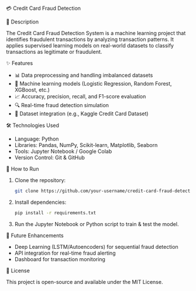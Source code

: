 
💳 Credit Card Fraud Detection

🔹 Description

The Credit Card Fraud Detection System is a machine learning project that identifies fraudulent transactions by analyzing transaction patterns.
 It applies supervised learning models on real-world datasets to classify transactions as legitimate or fraudulent.

✨ Features

* 📊 Data preprocessing and handling imbalanced datasets
* 🤖 Machine learning models (Logistic Regression, Random Forest, XGBoost, etc.)
* 📈 Accuracy, precision, recall, and F1-score evaluation
* 🔍 Real-time fraud detection simulation
* 📂 Dataset integration (e.g., Kaggle Credit Card Dataset)

 🛠️ Technologies Used

* Language: Python
* Libraries: Pandas, NumPy, Scikit-learn, Matplotlib, Seaborn
* Tools: Jupyter Notebook / Google Colab
* Version Control: Git & GitHub

 🚀 How to Run

1. Clone the repository:

   ```bash
   git clone https://github.com/your-username/credit-card-fraud-detection.git
   ```
2. Install dependencies:

   ```bash
   pip install -r requirements.txt
   ```
3. Run the Jupyter Notebook or Python script to train & test the model.



 🎯 Future Enhancements

* Deep Learning (LSTM/Autoencoders) for sequential fraud detection
* API integration for real-time fraud alerting
* Dashboard for transaction monitoring

 📖 License

This project is open-source and available under the MIT License.

